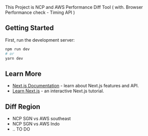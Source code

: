 This Project is NCP and AWS Performance Diff Tool ( with. Browser Performance check - Timing API ) 

## Getting Started

First, run the development server:

```bash
npm run dev
# or
yarn dev
```

## Learn More

- [Next.js Documentation](https://nextjs.org/docs) - learn about Next.js features and API.
- [Learn Next.js](https://nextjs.org/learn) - an interactive Next.js tutorial.



## Diff Region
- NCP SGN vs AWS southeast
- NCP SGN vs AWS Indo 
- .. TO DO 